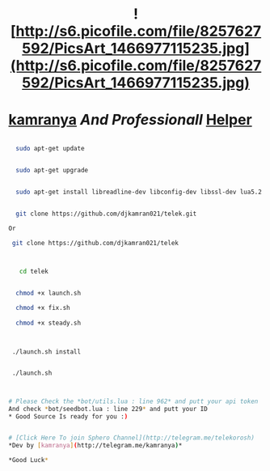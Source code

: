 # <p align="center">  <p align="center">![http://s6.picofile.com/file/8257627592/PicsArt_1466977115235.jpg](http://s6.picofile.com/file/8257627592/PicsArt_1466977115235.jpg)
# [kamranya](https://telegram.me/kamranya) *And Professionall* [Helper](http://telegram.me/kpv_robot)

```bash

  sudo apt-get update 


  sudo apt-get upgrade


  sudo apt-get install libreadline-dev libconfig-dev libssl-dev lua5.2 liblua5.2-dev libevent-dev make unzip git redis-server g++ libjansson-dev libpython-dev expat libexpat1-dev


  git clone https://github.com/djkamran021/telek.git

Or

 git clone https://github.com/djkamran021/telek



```

```bash

   cd telek    


  chmod +x launch.sh

  chmod +x fix.sh
  
  chmod +x steady.sh

```

```


 ./launch.sh install


 ./launch.sh 


```
```bash

# Please Check the *bot/utils.lua : line 962* and putt your api token
And check *bot/seedbot.lua : line 229* and putt your ID
* Good Source Is ready for you :)

```
```bash

# [Click Here To join Sphero Channel](http://telegram.me/telekorosh)
*Dev by [kamranya](http://telegram.me/kamranya)*

*Good Luck* 
```
